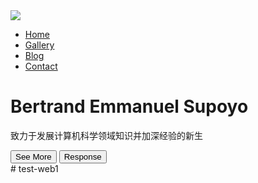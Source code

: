 <html>
  <head>
    <title>Bertrand Emmanuel Supoyo</title>
    <link rel="stylesheet" href="style.css" />
  </head>
  <body>
    <div class="banner">
      <img src="logo2.png" class="logo" />
      <div class="navbar">
        <ul>
          <li><a href="#">Home</a></li>
          <li><a href="#">Gallery</a></li>
          <li><a href="#">Blog</a></li>
          <li><a href="#">Contact</a></li>
        </ul>
      </div>
      <div class="content">
        <h1>Bertrand Emmanuel Supoyo</h1>
        <p>致力于发展计算机科学领域知识并加深经验的新生</p>
        <div>
          <button type="button"><span></span> See More</button>
          <button type="button"><span></span> Response</button>
        </div>
      </div>
    </div>
  </body>
</html># test-web1

